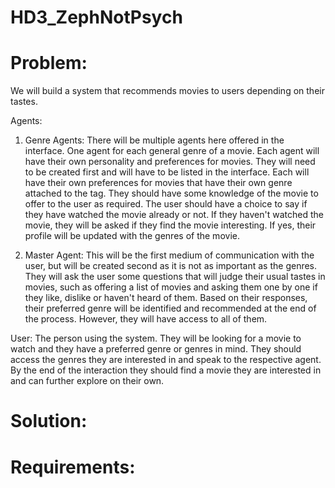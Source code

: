 # HD3_ZephNotPsych

# Problem:
We will build a system that recommends movies to users depending on their tastes. 

Agents:
1. Genre Agents: There will be multiple agents here offered in the interface. One agent for each general genre of a movie. Each agent will have their own personality and preferences for movies. They will need to be created first and will have to be listed in the interface. Each will have their own preferences for movies that have their own genre attached to the tag. They should have some knowledge of the movie to offer to the user as required. The user should have a choice to say if they have watched the movie already or not. If they haven't watched the movie, they will be asked if they find the movie interesting. If yes, their profile will be updated with the genres of the movie.
   
2. Master Agent: This will be the first medium of communication with the user, but will be created second as it is not as important as the genres. They will ask the user some questions that will judge their usual tastes in movies, such as offering a list of movies and asking them one by one if they like, dislike or haven't heard of them. Based on their responses, their preferred genre will be identified and recommended at the end of the process. However, they will have access to all of them.

User:
The person using the system. They will be looking for a movie to watch and they have a preferred genre or genres in mind. They should access the genres they are interested in and speak to the respective agent. By the end of the interaction they should find a movie they are interested in and can further explore on their own. 

# Solution:

# Requirements:
